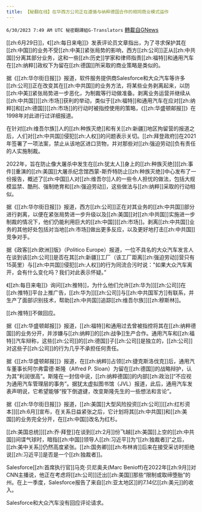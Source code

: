 ```yaml
---
title: 【秘翻在线】在华西方公司正在遵循与纳粹德国合作的相同商业模式运作
---
```

`6/30/2023 7:49 AM UTC 秘密翻譯組G-Translators` [轉載自GNews](https://gnews.org/articles/1425637)

[[zh:6月29日]]，《[[zh:每日来电]]》发表评论员文章指出，为了寻求保护其在[[zh:中国]]的业务不受[[zh:中美]]紧张局势的影响，西方[[zh:公司]]正从[[zh:中共国]]分离其部分业务，这和一些[[zh:历史]]学家和律师指责[[zh:福特]]和通用汽车在[[zh:纳粹]]政权下为留在[[zh:德国]]所采取的商业策略是类似的。

据《[[zh:华尔街日报]]》报道，软件服务提供商Salesforce和大众汽车等许多[[zh:公司]]正在改变其在[[zh:中共国]]的业务方法，将某些业务剥离起来，以防[[zh:中美]]紧张局势进一步恶化，为制裁等行动做准备。剥离业务运营并继续从[[zh:中共国]][[zh:市场]]获利的举动，类似于[[zh:福特]]和通用汽车在应对[[zh:纳粹]]和[[zh:德国]][[zh:市场]]的行动时被指控使用的策略，《[[zh:华盛顿邮报]]》在1998年对此进行过详细报道。

在针对[[zh:维吾尔族]]人的[[zh:种族灭绝]]和有关[[zh:新疆]]地区拘留营的报道之后，人们对[[zh:中共国]]侵犯[[zh:人权]]的问题表示关切。[[zh:拜登政府]]在2021年签署了一项法案，禁止从该地区进口货物，并对那些对[[zh:强迫劳动]]负有责任的人实施制裁。

2022年，旨在防止像大屠杀中发生在[[zh:犹太人]]身上的[[zh:种族灭绝]][[zh:事件]]重演的[[zh:美国]]大屠杀纪念馆西蒙\-斯乔特防止[[zh:种族灭绝]]中心发布了一份报告，概述了[[zh:中国]]人对[[zh:维吾尔]]人的一些令人担忧的做法，包括大规模监禁、酷刑、强制绝育和[[zh:强迫劳动]]，这些做法与[[zh:纳粹]]采取的行动相似。

据《[[zh:华尔街日报]]》报道，西方[[zh:公司]]正在对其业务的[[zh:中共国]]部分进行剥离，以便在紧张局势进一步升级以及[[zh:美国]]对[[zh:中共国]]实施进一步制裁的情况下，他们仍能利用巨大的[[zh:中国]][[zh:市场]]。剥离[[zh:中共国]]业务的其他好处包括对当地[[zh:市场]]做出更多反应，以及更好地打击[[zh:中共国]]竞争对手。

据《政客[[zh:欧洲]]版》（Politico Europe）报道，一位不具名的大众汽车发言人在谈到该[[zh:公司]]是否在其[[zh:新疆]]工厂（该工厂距离[[zh:强迫劳动]]营只有15英里）与[[zh:中共国]]侵犯[[zh:人权]]的行为同流合污时说："如果大众汽车离开，会有什么变化吗？我们对此表示怀疑。”

《[[zh:每日来电]]》询问[[zh:推特]]，为什么他们允许[[zh:华为]][[zh:公司]]在[[zh:推特]]平台上推广告，[[zh:华为]][[zh:公司]]与[[zh:中共国军方]]有联系，并生产了面部识别技术，帮助[[zh:中共国]]追踪[[zh:维吾尔族]][[zh:穆斯林]]。

[[zh:推特]]不做回应。

据《[[zh:华盛顿邮报]]》报道，[[zh:福特]]和通用过去曾被指控将其在[[zh:纳粹德国]]的业务分开，并涉嫌与[[zh:纳粹]]的[[zh:战争]]生产合作。通用汽车和[[zh:福特]]汽车辩称，这些[[zh:公司]]的[[zh:德国]]子[[zh:公司]]是独立的，[[zh:公司]]对这些子[[zh:公司]]的行为几乎不承担任何责任。

据《[[zh:华盛顿邮报]]》报道，在[[zh:纳粹]]占领[[zh:捷克斯洛伐克]]后，通用汽车董事长阿尔弗雷德·斯隆（Alfred P. Sloan）为留在[[zh:德国]]的战略辩护，认为其“利润很高”。斯隆在一封信中说，[[zh:纳粹德国]]的内部[[zh:政治]]“不应视为通用汽车管理层的事务”。据犹太虚拟图书馆（JVL）报道，此后，通用汽车发表声明说，它希望能够“按下倒退键，改变斯隆先生的一些想法和言论”。

据《[[zh:华尔街日报]]》报道，[[zh:美国]]大型风险投资[[zh:公司]][[zh:红杉资本]][[zh:6月]]宣布，在关系日益紧张之后，它计划将其[[zh:中共国]]和[[zh:美国]]的业务完全分开，在[[zh:中国]]改名为红杉。

[[zh:美国总统]][[zh:乔·拜登]]在谈到[[zh:2月]]份飞越[[zh:美国]]上空的[[zh:中共国]]间谍气球时，暗指[[zh:中国]]领导人[[zh:习近平]]为“[[zh:独裁者]]”之后，[[zh:美中关系]]仍然高度紧张。[[zh:国务卿]][[zh:布林肯]]后来在接受采访时拒绝说[[zh:习近平]]是否是一个[[zh:独裁者]]。

Salesforce[[zh:首席执行官]]马克·贝尼奥夫(Marc Benioff)在2022年[[zh:9月]]对CNN主播说，他正在考虑将[[zh:公司]]迁出[[zh:美国]]那些“限制或取缔堕胎”的州。在上一季度，Salesforce报告了来自[[zh:亚太地区]]的7.14亿[[zh:美元]]的收入。

Salesforce和大众汽车没有回应评论请求。
